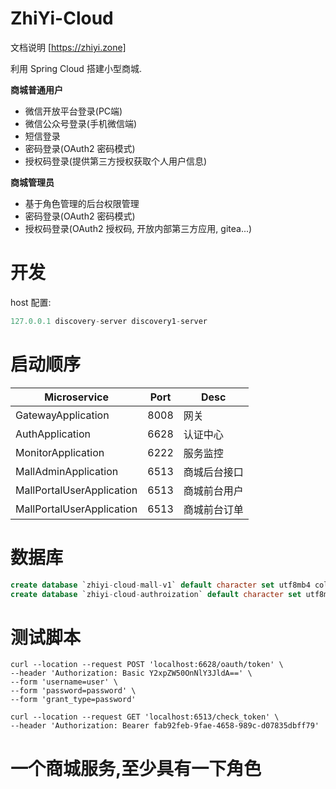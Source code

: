 # ZhiYi-Cloud

文档说明 [https://zhiyi.zone]

利用 Spring Cloud 搭建小型商城.

**商城普通用户**

- 微信开放平台登录(PC端)
- 微信公众号登录(手机微信端)
- 短信登录
- 密码登录(OAuth2 密码模式)
- 授权码登录(提供第三方授权获取个人用户信息)

**商城管理员**

- 基于角色管理的后台权限管理
- 密码登录(OAuth2 密码模式)
- 授权码登录(OAuth2 授权码, 开放内部第三方应用, gitea...)


# 开发

host 配置:
```java
127.0.0.1 discovery-server discovery1-server
```

# 启动顺序
| Microservice  | Port | Desc |
| ----------- | ----------- | ----------- | 
| GatewayApplication  | 8008      | 网关 |
| AuthApplication   | 6628| 认证中心 |
| MonitorApplication   | 6222 | 服务监控 |
| MallAdminApplication | 6513  | 商城后台接口 |
| MallPortalUserApplication | 6513  | 商城前台用户 |
| MallPortalUserApplication | 6513  | 商城前台订单 |



# 数据库

```sql
create database `zhiyi-cloud-mall-v1` default character set utf8mb4 collate utf8mb4_general_ci;
create database `zhiyi-cloud-authroization` default character set utf8mb4 collate utf8mb4_general_ci;
```

# 测试脚本

```shell script
curl --location --request POST 'localhost:6628/oauth/token' \
--header 'Authorization: Basic Y2xpZW50OnNlY3JldA==' \
--form 'username=user' \
--form 'password=password' \
--form 'grant_type=password'
```

```shell script
curl --location --request GET 'localhost:6513/check_token' \
--header 'Authorization: Bearer fab92feb-9fae-4658-989c-d07835dbff79'
```


# 一个商城服务,至少具有一下角色

